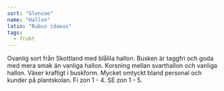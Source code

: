 ```yaml
---
sort: "Glencoe"
name: "Hallon"
latin: "Rubus idaeus"
tags:
  - frukt
---
```


Ovanlig sort från Skottland med blålila hallon. Busken är taggfri och goda med mera smak än vanliga hallon. Korsning mellan svarthallon och vanliga hallon. Växer kraftigt i buskform. Mycket omtyckt bland personal och kunder på plantskolan. Fi zon 1 - 4. SE zon 1 - 5.
